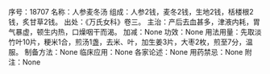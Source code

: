 序号：18707
名称：人参麦冬汤
组成：人参2钱，麦冬2钱，生地2钱，栝楼根2钱，炙甘草2钱。
出处：《万氏女科》卷三。
主治：产后去血甚多，津液内耗，胃气暴虚，顿生内热，口燥咽干而渴。
加减：None
功效：None
用法用量：先取淡竹叶10片，粳米1合，煎汤1盏，去米、叶，加生姜3片，大枣2枚，煎至7分，温服。
制备方法：None
临床应用：None
各家论述：None
用药禁忌：None
附注：None
